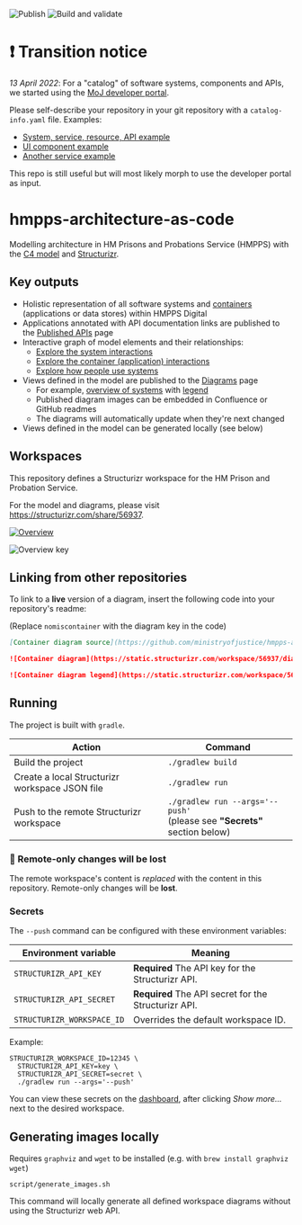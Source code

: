 ![Publish](https://github.com/ministryofjustice/hmpps-architecture-as-code/workflows/Publish/badge.svg)
![Build and validate](https://github.com/ministryofjustice/hmpps-architecture-as-code/workflows/Build%20and%20validate/badge.svg)

# ❗️ Transition notice

_13 April 2022_: For a "catalog" of software systems, components and APIs, we started using the [MoJ developer portal](https://developer-portal.apps.live.cloud-platform.service.justice.gov.uk).

Please self-describe your repository in your git repository with a `catalog-info.yaml` file. Examples:

- [System, service, resource, API example](https://github.com/ministryofjustice/hmpps-delius-api/blob/main/catalog-info.yaml)
- [UI component example](https://github.com/ministryofjustice/hmpps-interventions-ui/blob/main/catalog-info.yaml)
- [Another service example](https://github.com/ministryofjustice/hmpps-interventions-service/blob/main/catalog-info.yaml)

This repo is still useful but will most likely morph to use the developer portal as input.

# hmpps-architecture-as-code

Modelling architecture in HM Prisons and Probations Service (HMPPS) with the [C4 model][c4] and [Structurizr][structurizr].

## Key outputs

- Holistic representation of all software systems and [containers][c4-abstractions] (applications or data stores) within HMPPS Digital
- Applications annotated with API documentation links are published to the [Published APIs](https://structurizr.com/share/56937/documentation#%2F:Published%20APIs) page
- Interactive graph of model elements and their relationships:
  - [Explore the system interactions](https://structurizr.com/share/56937/explore/graph?softwareSystems=true&view=)
  - [Explore the container (application) interactions](https://structurizr.com/share/56937/explore/graph?containers=true&view=)
  - [Explore how people use systems](https://structurizr.com/share/56937/explore/graph?people=true&softwareSystems=true&view=)
- Views defined in the model are published to the [Diagrams](https://structurizr.com/share/56937/diagrams) page
  - For example, [overview of systems](https://structurizr.com/share/56937/images/system-overview.png) with [legend](https://structurizr.com/share/56937/images/system-overview-key.png)
  - Published diagram images can be embedded in Confluence or GitHub readmes
  - The diagrams will automatically update when they're next changed
- Views defined in the model can be generated locally (see below)

## Workspaces

This repository defines a Structurizr workspace for the HM Prison and Probation Service.

For the model and diagrams, please visit https://structurizr.com/share/56937.

[![Overview](https://static.structurizr.com/workspace/56937/diagrams/system-overview.png)](https://structurizr.com/share/56937/diagrams#system-overview)

![Overview key](https://static.structurizr.com/workspace/56937/diagrams/system-overview-key.png)

## Linking from other repositories

To link to a **live** version of a diagram, insert the following code into your repository's readme:

(Replace `nomiscontainer` with the diagram key in the code)

```markdown
[Container diagram source](https://github.com/ministryofjustice/hmpps-architecture-as-code/search?q=nomiscontainer)

![Container diagram](https://static.structurizr.com/workspace/56937/diagrams/nomiscontainer.png)

![Container diagram legend](https://static.structurizr.com/workspace/56937/diagrams/nomiscontainer-key.png)
```

## Running

The project is built with `gradle`.

| Action | Command |
| --- | --- |
| Build the project | `./gradlew build` |
| Create a local Structurizr workspace JSON file | `./gradlew run` |
| Push to the remote Structurizr workspace | `./gradlew run --args='--push'`<br/>(please see **"Secrets"** section below) |

### :rotating_light: Remote-only changes will be lost

The remote workspace's content is _replaced_ with the content in this repository. Remote-only changes will be **lost**.

### Secrets

The `--push` command can be configured with these environment variables:

| Environment variable | Meaning |
| --- | --- |
| `STRUCTURIZR_API_KEY` | **Required** The API key for the Structurizr API. |
| `STRUCTURIZR_API_SECRET` | **Required** The API secret for the Structurizr API. |
| `STRUCTURIZR_WORKSPACE_ID` | Overrides the default workspace ID. |

Example:
```
STRUCTURIZR_WORKSPACE_ID=12345 \
  STRUCTURIZR_API_KEY=key \
  STRUCTURIZR_API_SECRET=secret \
  ./gradlew run --args='--push'
```

You can view these secrets on the [dashboard](https://structurizr.com/dashboard), after clicking *Show more...* next to
the desired workspace.

## Generating images locally

Requires `graphviz` and `wget` to be installed (e.g. with `brew install graphviz wget`)

```
script/generate_images.sh
```

This command will locally generate all defined workspace diagrams without using the Structurizr web API.


[c4]: https://c4model.com/
[c4-abstractions]: https://c4model.com/#Abstractions
[structurizr]: https://structurizr.com/
